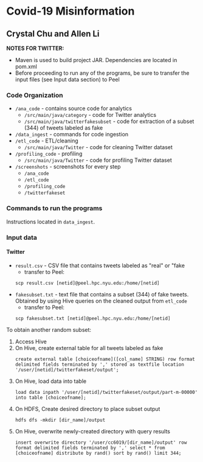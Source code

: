 # Covid-19 Misinformation 
## Crystal Chu and Allen Li 
**NOTES FOR TWITTER:**
* Maven is used to build project JAR. Dependencies are located in pom.xml
* Before proceeding to run any of the programs, be sure to transfer the input files (see Input data section) to Peel


### Code Organization
* `/ana_code` - contains source code for analytics 
  * `/src/main/java/category` - code for Twitter analytics
  * `/src/main/java/twitterfakesubset` - code for extraction of a subset (344) of tweets labeled as fake 
* `/data_ingest` - commands for code ingestion 
* `/etl_code` - ETL/cleaning 
  * `/src/main/java/Twitter` - code for cleaning Twitter dataset 
* `/profiling_code` - profiling 
  * `/src/main/java/Twitter` - code for profiling Twitter dataset
* `/screenshots` - screenshots for every step
  * `/ana_code `
  * `/etl_code`
  * `/profiling_code`
  * `/twitterfakeset`

### Commands to run the programs 
Instructions located in `data_ingest`.

### Input data 
#### Twitter
* `result.csv` - CSV file that contains tweets labeled as "real" or "fake
  * transfer to Peel: 
  ```
  scp result.csv [netid]@peel.hpc.nyu.edu:/home/[netid]
  ```
* `fakesubset.txt` - text file that contains a subset (344) of fake tweets. Obtained by using Hive queries on the cleaned output from `etl_code`
  * transfer to Peel: 
  ```
  scp fakesubset.txt [netid]@peel.hpc.nyu.edu:/home/[netid]
  ```

To obtain another random subset: 
1. Access Hive 
2. On Hive, create external table for all tweets labeled as fake
   ```
   create external table [choiceofname]([col_name] STRING) row format delimited fields terminated by ',' stored as textfile location '/user/[netid]/twitterfakeset/output';
   ```
3. On Hive, load data into table
   ```
   load data inpath '/user/[netid]/twitterfakeset/output/part-m-00000' into table [choiceofname]; 
   ```
4. On HDFS, Create desired directory to place subset output
   ```
   hdfs dfs -mkdir [dir_name]/output
   ```   
5. On Hive, overwrite newly-created directory with query results
   ```
   insert overwrite directory '/user/cc6019/[dir_name]/output' row format delimited fields terminated by ',' select * from [choiceofname] distribute by rand() sort by rand() limit 344;
   ```


